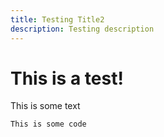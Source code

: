 ```yaml
---
title: Testing Title2
description: Testing description
---
```

# This is a test!
This is some text

```
This is some code
```